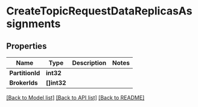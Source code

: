 # CreateTopicRequestDataReplicasAssignments

## Properties

Name | Type | Description | Notes
------------ | ------------- | ------------- | -------------
**PartitionId** | **int32** |  | 
**BrokerIds** | **[]int32** |  | 

[[Back to Model list]](../README.md#documentation-for-models) [[Back to API list]](../README.md#documentation-for-api-endpoints) [[Back to README]](../README.md)


